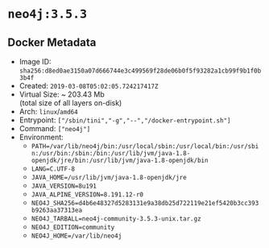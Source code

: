 # `neo4j:3.5.3`

## Docker Metadata

- Image ID: `sha256:d8ed0ae3150a07d666744e3c499569f28de06b0f5f93282a1cb99f9b1f0b3b4f`
- Created: `2019-03-08T05:02:05.724217417Z`
- Virtual Size: ~ 203.43 Mb  
  (total size of all layers on-disk)
- Arch: `linux`/`amd64`
- Entrypoint: `["/sbin/tini","-g","--","/docker-entrypoint.sh"]`
- Command: `["neo4j"]`
- Environment:
  - `PATH=/var/lib/neo4j/bin:/usr/local/sbin:/usr/local/bin:/usr/sbin:/usr/bin:/sbin:/bin:/usr/lib/jvm/java-1.8-openjdk/jre/bin:/usr/lib/jvm/java-1.8-openjdk/bin`
  - `LANG=C.UTF-8`
  - `JAVA_HOME=/usr/lib/jvm/java-1.8-openjdk/jre`
  - `JAVA_VERSION=8u191`
  - `JAVA_ALPINE_VERSION=8.191.12-r0`
  - `NEO4J_SHA256=d4b6e48327d5283131e9a38db25d722119e21ef5420b3cc393b9263aa37313ea`
  - `NEO4J_TARBALL=neo4j-community-3.5.3-unix.tar.gz`
  - `NEO4J_EDITION=community`
  - `NEO4J_HOME=/var/lib/neo4j`
